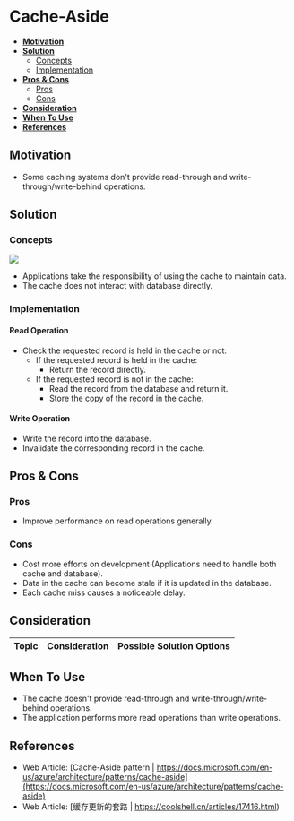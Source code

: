 # Cache-Aside

- [**Motivation**](#motivation)
- [**Solution**](#solution)
   - [Concepts](#concepts)
   - [Implementation](#implementation)
- [**Pros & Cons**](#pros--cons)
   - [Pros](#pros)
   - [Cons](#cons)
- [**Consideration**](#consideration)
- [**When To Use**](#when-to-use)
- [**References**](#references)

## Motivation
- Some caching systems don't provide read-through and write-through/write-behind operations.

## Solution
### Concepts
![](../../diagrams/png/cache_aside_small.png)
- Applications take the responsibility of using the cache to maintain data.
- The cache does not interact with database directly.

### Implementation
#### Read Operation
- Check the requested record is held in the cache or not:
   - If the requested record is held in the cache:
      - Return the record directly.
   - If the requested record is not in the cache:
      - Read the record from the database and return it.
      - Store the copy of the record in the cache.
      
#### Write Operation
- Write the record into the database.
- Invalidate the corresponding record in the cache.

## Pros & Cons
### Pros
- Improve performance on read operations generally.

### Cons
- Cost more efforts on development (Applications need to handle both cache and database).
- Data in the cache can become stale if it is updated in the database.
- Each cache miss causes a noticeable delay.

## Consideration
| Topic | Consideration | Possible Solution Options |
|----|-----|-----|

## When To Use
- The cache doesn't provide read-through and write-through/write-behind operations.
- The application performs more read operations than write operations.

## References
- Web Article: [Cache-Aside pattern | https://docs.microsoft.com/en-us/azure/architecture/patterns/cache-aside](https://docs.microsoft.com/en-us/azure/architecture/patterns/cache-aside)
- Web Article: [缓存更新的套路 | https://coolshell.cn/articles/17416.html)
